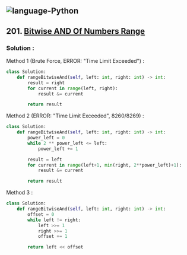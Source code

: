 ![language-Python](https://img.shields.io/badge/%20-Python-ffd43b?style=for-the-badge&logo=PYTHON)
---

## 201. [Bitwise AND Of Numbers Range](https://leetcode.com/problems/bitwise-and-of-numbers-range)

### Solution :

Method 1 (Brute Force, ERROR: "Time Limit Exceeded") :
```python
class Solution:
    def rangeBitwiseAnd(self, left: int, right: int) -> int:
        result = right
        for current in range(left, right):
            result &= current

        return result
```

Method 2 (ERROR: "Time Limit Exceeded", 8260/8269) :
```python
class Solution:
    def rangeBitwiseAnd(self, left: int, right: int) -> int:
        power_left = 0
        while 2 ** power_left <= left:
            power_left += 1

        result = left
        for current in range(left+1, min(right, 2**power_left)+1):
            result &= current

        return result
```

Method 3 :
```python
class Solution:
    def rangeBitwiseAnd(self, left: int, right: int) -> int:
        offset = 0
        while left != right:
            left >>= 1
            right >>= 1
            offset += 1

        return left << offset
```
